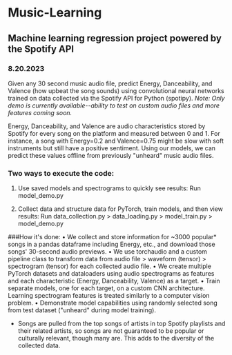 # Music-Learning
## Machine learning regression project powered by the Spotify API

### 8.20.2023
Given any 30 second music audio file, predict Energy, Danceability, and Valence (how upbeat the song sounds) using convolutional neural networks trained on data collected via the Spotify API for Python (spotipy). *Note: Only demo is currently available--ability to test on custom audio files and more features coming soon.*

Energy, Danceability, and Valence are audio characteristics stored by Spotify for every song on the platform and measured between 0 and 1. For instance, a song with Energy=0.2 and Valence=0.75 might be slow with soft instruments but still have a positive sentiment. Using our models, we can predict these values offline from previously "unheard" music audio files.

### Two ways to execute the code:
1. Use saved models and spectrograms to quickly see results: 
   Run model_demo.py

2. Collect data and structure data for PyTorch, train models, and then view results:
   Run data_collection.py > data_loading.py > model_train.py > model_demo.py

###How it's done:
• We collect and store information for ~3000 popular* songs in a pandas dataframe including Energy, etc., and download those songs' 30-second audio previews.
• We use torchaudio and a custom pipeline class to transform data from audio file > waveform (tensor) > spectrogram (tensor) for each collected audio file.
• We create multiple PyTorch datasets and dataloaders using audio spectrograms as features and each characteristic (Energy, Danceability, Valence) as a target.
• Train separate models, one for each target, on a custom CNN architecture. Learning spectrogram features is treated similarly to a computer vision problem.
• Demonstrate model capabilities using randomly selected song from test dataset ("unheard" during model training).

* Songs are pulled from the top songs of artists in top Spotify playlists and their related artists, so songs are not guaranteed to be popular or culturally relevant, though many are. This adds to the diversity of the collected data.
